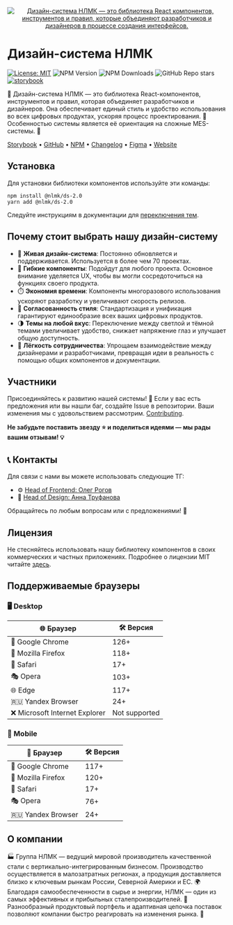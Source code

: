 <div align="center">
    <a href="https://nlmk-group.github.io/ds-2.0" target="_blank">
    <img src="https://nlmk-group.github.io/ds-2.0/img/banner.png" alt="Дизайн-система НЛМК — это библиотека React компонентов, инструментов и правил, которые объединяют разработчиков и дизайнеров в процессе создания интерфейсов."/>
    </a>
</div>

# Дизайн-система НЛМК

[![License: MIT](https://img.shields.io/badge/License-MIT-yellow.svg)](https://opensource.org/licenses/MIT) ![NPM Version](https://img.shields.io/npm/v/%40nlmk%2Fds-2.0) ![NPM Downloads](https://img.shields.io/npm/dm/%40nlmk%2Fds-2.0) ![GitHub Repo stars](https://img.shields.io/github/stars/nlmk-group/ds-2.0) [![storybook](https://img.shields.io/badge/Storybook-deployed-ff4685)](https://nlmk-group.github.io/ds-2.0/?path=/docs/introduction-welcome--docs)


🎨 Дизайн-система НЛМК — это библиотека React-компонентов, инструментов и правил, которая объединяет разработчиков и дизайнеров. Она обеспечивает единый стиль и удобство использования во всех цифровых продуктах, ускоряя процесс проектирования. 🚀 Особенностью системы является её ориентация на сложные MES-системы. 🔧

[Storybook](https://nlmk-group.github.io/ds-2.0/?path=/docs/introduction-welcome--docs) • [GitHub](https://github.com/nlmk-group/ds-2.0) • [NPM](https://www.npmjs.com/package/@nlmk/ds-2.0) • [Changelog](https://nlmk-group.github.io/ds-2.0/?path=/docs/introduction-changelog--docs) • [Figma](https://www.figma.com/@nlmk) • [Website](https://ds.nlmk.com/)

## Установка

Для установки библиотеки компонентов используйте эти команды:

```shell
npm install @nlmk/ds-2.0
yarn add @nlmk/ds-2.0
```

Следуйте инструкциям в документации для [переключения тем](https://nlmk-group.github.io/ds-2.0/?path=/docs/introduction-theme--docs).

## Почему стоит выбрать нашу дизайн-систему

- 🔄 **Живая дизайн-система**: Постоянно обновляется и поддерживается. Используется в более чем 70 проектах.
- 🎨 **Гибкие компоненты**: Подойдут для любого проекта. Основное внимание уделяется UX, чтобы вы могли сосредоточиться на функциях своего продукта.
- ⏱️ **Экономия времени**: Компоненты многоразового использования ускоряют разработку и увеличивают скорость релизов.
- 🔧 **Согласованность стиля**: Стандартизация и унификация гарантируют единообразие всех ваших цифровых продуктов.
- 🌗 **Темы на любой вкус**: Переключение между светлой и тёмной темами увеличивает удобство, снижает напряжение глаз и улучшает общую доступность.
- 🤝 **Лёгкость сотрудничества**: Упрощаем взаимодействие между дизайнерами и разработчиками, превращая идеи в реальность с помощью общих компонентов и документации.

## Участники

Присоединяйтесь к развитию нашей системы! 🚀 Если у вас есть предложения или вы нашли баг, создайте Issue в репозитории. Ваши изменения мы с удовольствием рассмотрим. [Contributing](https://nlmk-group.github.io/ds-2.0/?path=/docs/introduction-contributing--docs).

**Не забудьте поставить звезду ⭐ и поделиться идеями — мы рады вашим отзывам! 💡**

## 📞 Контакты

Для связи с нами вы можете использовать следующие ТГ:

- ⚙️ [Head of Frontend: Олег Рогов](https://t.me/Rogov_Oleg)
- 🎨 [Head of Design: Анна Труфанова](https://t.me/scarrydigital)

Обращайтесь по любым вопросам или с предложениями! 💬

## Лицензия

Не стесняйтесь использовать нашу библиотеку компонентов в своих коммерческих и частных приложениях. Подробнее о лицензии MIT читайте [здесь](https://opensource.org/license/MIT).

## Поддерживаемые браузеры

### 🖥️ Desktop

| 🌐 Браузер              | 🛠 Версия |
| ------------------------------ | --------------- |
| 🚀 Google Chrome               | 126+            |
| 🦊 Mozilla Firefox             | 118+            |
| 🍏 Safari                      | 17+             |
| 🎭 Opera                       | 103+            |
| 🌐 Edge                        | 117+            |
| 🇷🇺 Yandex Browser            | 24+             |
| ❌ Microsoft Internet Explorer | Not supported   |

### 📱 Mobile

| 📱 Браузер   | 🛠 Версия |
| ------------------- | --------------- |
| 🚀 Google Chrome    | 117+            |
| 🦊 Mozilla Firefox  | 120+            |
| 🍏 Safari           | 17+             |
| 🎭 Opera            | 76+             |
| 🇷🇺 Yandex Browser | 24+             |

## О компании

🏭 Группа НЛМК — ведущий мировой производитель качественной стали с вертикально-интегрированным бизнесом. Производство осуществляется в малозатратных регионах, а продукция доставляется близко к ключевым рынкам России, Северной Америки и ЕС. 🌍 Благодаря самообеспеченности в сырье и энергии, НЛМК — один из самых эффективных и прибыльных сталепроизводителей. 💪 Разнообразный продуктовый портфель и адаптивная цепочка поставок позволяют компании быстро реагировать на изменения рынка. 🚀
